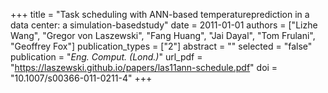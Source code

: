 +++
title = "Task scheduling with ANN-based temperatureprediction in a data center: a simulation-basedstudy"
date = 2011-01-01
authors = ["Lizhe Wang", "Gregor von Laszewski", "Fang Huang", "Jai Dayal", "Tom Frulani", "Geoffrey Fox"]
publication_types = ["2"]
abstract = ""
selected = "false"
publication = "*Eng. Comput. (Lond.)*"
url_pdf = "https://laszewski.github.io/papers/las11ann-schedule.pdf"
doi = "10.1007/s00366-011-0211-4"
+++

